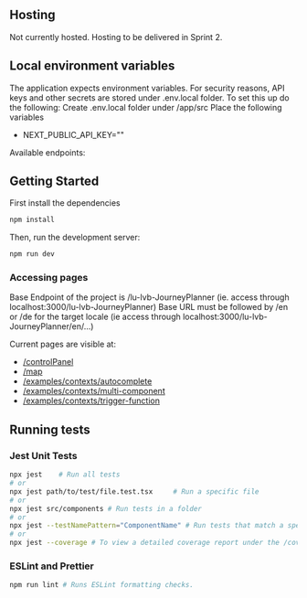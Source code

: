 ## Hosting
Not currently hosted. Hosting to be delivered in Sprint 2.

## Local environment variables
The application expects environment variables. For security reasons, API keys and other secrets are stored under .env.local folder.
To set this up do the following:
Create .env.local folder under /app/src
Place the following variables
- NEXT_PUBLIC_API_KEY=""

Available endpoints:


## Getting Started

First install the dependencies
```bash
npm install
```

Then, run the development server:

```bash
npm run dev
```
### Accessing pages

Base Endpoint of the project is /lu-lvb-JourneyPlanner (ie. access through localhost:3000/lu-lvb-JourneyPlanner)
Base URL must be followed by /en or /de for the target locale (ie access through localhost:3000/lu-lvb-JourneyPlanner/en/...)

Current pages are visible at:
- [/controlPanel](http://localhost:3000/lu-lvb-JourneyPlanner/en/controlPanel)
- [/map](http://localhost:3000/lu-lvb-JourneyPlanner/en/map)
- [/examples/contexts/autocomplete](http://localhost:3000/lu-lvb-JourneyPlanner/en/examples/contexts/autocomplete)
- [/examples/contexts/multi-component](http://localhost:3000/lu-lvb-JourneyPlanner/en/examples/contexts/multi-component)
- [/examples/contexts/trigger-function](http://localhost:3000/lu-lvb-JourneyPlanner/en/examples/contexts/trigger-function)





## Running tests

### Jest Unit Tests
```bash
npx jest    # Run all tests
# or
npx jest path/to/test/file.test.tsx     # Run a specific file
# or
npx jest src/components # Run tests in a folder
# or
npx jest --testNamePattern="ComponentName" # Run tests that match a specific name or folder
# or
npx jest --coverage # To view a detailed coverage report under the /coverage folder.

```

### ESLint and Prettier
```bash
npm run lint # Runs ESLint formatting checks.
```